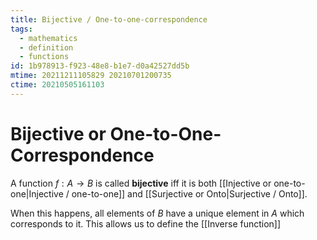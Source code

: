 ```yaml
---
title: Bijective / One-to-one-correspondence
tags:
  - mathematics
  - definition
  - functions
id: 1b978913-f923-48e8-b1e7-d0a42527dd5b
mtime: 20211211105829 20210701200735
ctime: 20210505161103
---
```


# Bijective or One-to-One-Correspondence

A function $f: A \rightarrow B$ is called **bijective** iff it is both [[Injective  or  one-to-one|Injective / one-to-one]] and [[Surjective  or  Onto|Surjective / Onto]].

When this happens, all elements of $B$ have a unique element in $A$ which corresponds to it.
This allows us to define the [[Inverse function]]
